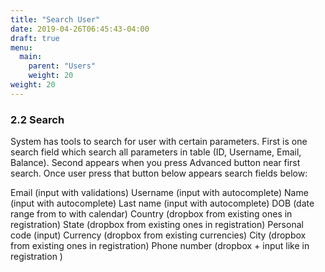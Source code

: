 ```yaml
---
title: "Search User"
date: 2019-04-26T06:45:43-04:00
draft: true
menu:
  main:
    parent: "Users"
    weight: 20
weight: 20
---
```


### 2.2 Search

System has tools to search for user with certain parameters.
First is one search field which search all parameters in table (ID, Username, Email, Balance).
Second appears when you press Advanced button near first search. Once user press that button below appears search fields below:

Email (input with validations)
Username (input with autocomplete)
Name (input with autocomplete)
Last name (input with autocomplete)
DOB (date range from to  with calendar)
Country (dropbox from existing ones in registration)
State (dropbox from existing ones in registration)
Personal code (input)
Currency (dropbox from existing currencies)
City (dropbox from existing ones in registration)
Phone number (dropbox + input like in registration )
